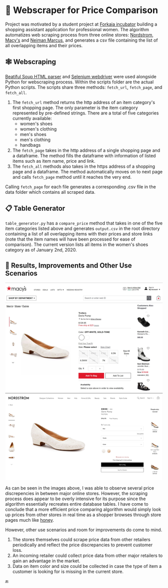 # 👚 Webscraper for Price Comparison

Project was motivated by a student project at [Forkaia incubator](https://www.forkaia.com/) building a shopping assistant application for professional women. The algorithm automatizes web scraping process from three online stores: [Nordstrom](https://shop.nordstrom.com/), [Macy's](https://www.macys.com/) and [Neiman Marcus](https://www.neimanmarcus.com/), and generates a csv file containing the list of all overlapping items and their prices.

## 🕸️ Webscraping

[Beatiful Soup HTML parser](https://www.crummy.com/software/BeautifulSoup/bs4/doc/) and [Selenium webdriver](https://selenium.dev/) were used alongside Python for webscraping process. Within the scripts folder are the actual Python scripts. The scripts share three methods: `fetch_url`, `fetch_page`, and `fetch_all`.

1. The `fetch_url` method returns the http address of an item category's first shopping page. The only parameter is the item category represented by pre-defined strings. There are a total of five categories currently available:
    * women's shoes
    * women's clothing
    * men's shoes
    * men's clothing
    * handbags
2. The `fetch_page` takes in the http address of a single shopping page and a dataframe. The method fills the dataframe with information of listed items such as item name, price and link.
3. The `fetch_all` methods also takes in the https address of a shopping page and a dataframe. The method automatically moves on to next page and calls `fetch_page` method until it reaches the very end.

Calling `fetch_page` for each file generates a corresponding .csv file in the data folder which contains all scraped data.

## 📋 Table Generator

`table_generator.py` has a `compare_price` method that takes in one of the five item categories listed above and generates `output.csv` in the root directory containing a list of all overlapping items with their prices and store links (note that the item names will have been processed for ease of comparison). The current version lists all items in the women's shoes category as of January 2nd, 2020.

## 👠 Results, Improvements and Other Use Scenarios

![macys](Capture.JPG)
![nordstrom](Capture2.JPG)

As can be seen in the images above, I was able to observe several price discrepencies in between major online stores. However, the scraping process does appear to be overly intensive for its purpose since the algorithm essentially recreates entire database tables. I have come to conclude that a more efficient price comparing algorithm would simply look up prices from other stores in real time as a shopper browses through store pages much like [honey](https://www.joinhoney.com/).

However, other use scenarios and room for improvements do come to mind.
1. The stores themselves could scrape price data from other retailers periodically and reflect the price discrepancies to prevent customer loss.
2. An incoming retailer could collect price data from other major retailers to gain an advantage in the market.
3. Data on item color and size could be collected in case the type of item a customer is looking for is missing in the current store.

🔚
